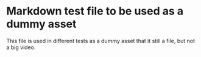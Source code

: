 #   Markdown test file to be used as a dummy asset

This file is used in different tests as a dummy asset that it still a file, but
not a big video.
